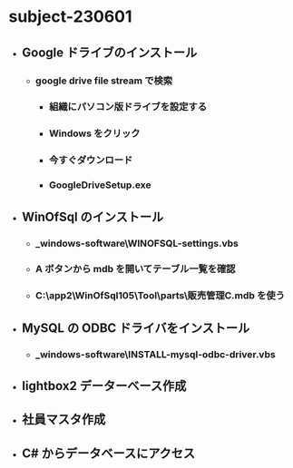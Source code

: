 # subject-230601


- ## Google ドライブのインストール
  - ### google drive file stream で検索
	- ### 組織にパソコン版ドライブを設定する
	-	### Windows をクリック
	- ### 今すぐダウンロード
	- ### GoogleDriveSetup.exe
	
- ## WinOfSql のインストール
  - ### _windows-software\WINOFSQL-settings.vbs
  - ### A ボタンから mdb を開いてテーブル一覧を確認
  - ### C:\app2\WinOfSql105\Tool\parts\販売管理C.mdb を使う

- ## MySQL の ODBC ドライバをインストール
  - ### _windows-software\INSTALL-mysql-odbc-driver.vbs

- ## lightbox2 データーベース作成

- ## 社員マスタ作成
	
- ## C# からデータベースにアクセス


